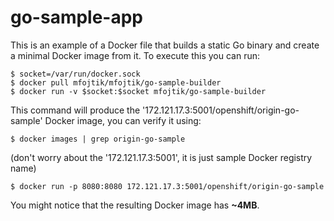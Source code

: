 go-sample-app
=============

This is an example of a Docker file that builds a static Go binary and create a
minimal Docker image from it. To execute this you can run:

```
$ socket=/var/run/docker.sock
$ docker pull mfojtik/mfojtik/go-sample-builder
$ docker run -v $socket:$socket mfojtik/go-sample-builder
```

This command will produce the '172.121.17.3:5001/openshift/origin-go-sample' Docker image,
you can verify it using:

```
$ docker images | grep origin-go-sample
```

(don't worry about the '172.121.17.3:5001', it is just sample Docker registry name)

```
$ docker run -p 8080:8080 172.121.17.3:5001/openshift/origin-go-sample
```

You might notice that the resulting Docker image has **~4MB**.
